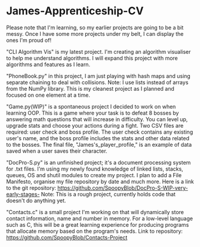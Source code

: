 # James-Apprenticeship-CV
Please note that I'm learning, so my earlier projects are going to be a bit messy. Once I have some more projects under my belt, I can display the ones I'm proud of!

"CLI Algorithm Vis" is my latest project. I'm creating an algorithm visualiser to help me understand algorithms. I will expand this project with more algorithms and features as I learn.

"PhoneBook.py" in this project, I am just playing with hash maps and using separate chaining to deal with collisions. Note: I use lists instead of arrays from the NumPy library. This is my cleanest project as I planned and focused on one element at a time.

"Game.py(WIP)" is a spontaneous project I decided to work on when learning OOP. This is a game where your task is to defeat 8 bosses by answering math questions that will increase in difficulty. You can level up, upgrade stats and choose your actions during a fight. Two CSV files are required: user check and boss profile. The user check contains any existing user's name, and the boss profile includes the stats and other data related to the bosses. The final file, "James's_player_profile," is an example of data saved when a user saves their character.

"DocPro-S.py" is an unfinished project; it's a document processing system for .txt files. I'm using my newly found knowledge of linked lists, stacks, queues, OS and shutil modules to create my project. I plan to add a File Manifesto, organise my file repository by date and much more. Here is a link to the git repository: https://github.com/SpoopyBlob/DocPro-S-WIP-very-early-stages- Note: This is a rough project, currently holds code that doesn't do anything yet.

"Contacts.c" is a small project I'm working on that will dynamically store contact information, name and number in memory. For a low-level language such as C, this will be a great learning experience for producing programs that allocate memory based on the program's needs. Link to repository: https://github.com/SpoopyBlob/Contacts-Project

